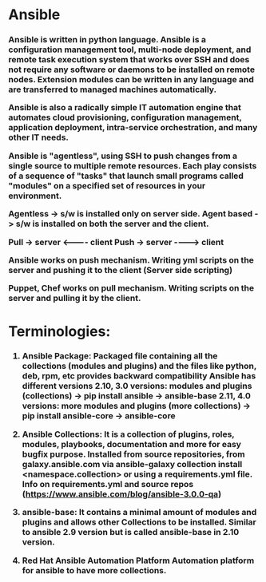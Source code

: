 # Ansible

<h3>
  
  Ansible is written in python language. 
  Ansible is a configuration management tool, multi-node deployment, and remote task execution system that works over SSH and does not require any software or daemons to be
  installed on remote nodes. Extension modules can be written in any language and are transferred to managed machines automatically.
  
  Ansible is also a radically simple IT automation engine that automates cloud provisioning, configuration management, application deployment, intra-service orchestration, and
  many other IT needs.
  
  Ansible is "agentless", using SSH to push changes from a single source to multiple remote resources. Each play consists of a sequence of "tasks" that launch small programs
  called "modules" on a specified set of resources in your environment.
  
  Agentless -> s/w is installed only on server side.
  Agent based -> s/w is installed on both the server and the client. 
  
  Pull -> server <---- client
  Push -> server ----> client
  
  Ansible works on push mechanism. 
  Writing yml scripts on the server and pushing it to the client (Server side scripting)
  
  Puppet, Chef works on pull mechanism. 
  Writing scripts on the server and pulling it by the client. 

 </h3>

# Terminologies:

<h3>
  
  1. Ansible Package: 
     Packaged file containing all the collections (modules and plugins) and the files like python, deb, rpm, etc provides backward compatibility
     Ansible has different versions
     2.10, 3.0 versions: modules and plugins (collections) -> pip install ansible -> ansible-base
     2.11, 4.0 versions: more modules and plugins (more collections) -> pip install ansible-core -> ansible-core
  
  2. Ansible Collections: 
     It is a collection of plugins, roles, modules, playbooks, documentation and more for easy bugfix purpose.
     Installed from source repositories, from galaxy.ansible.com via ansible-galaxy collection install <namespace.collection> or using a requirements.yml file.
     Info on requirements.yml and source repos (https://www.ansible.com/blog/ansible-3.0.0-qa)
  
  3. ansible-base:
     It contains a minimal amount of modules and plugins and allows other Collections to be installed.
     Similar to ansible 2.9 version but is called ansible-base in 2.10 version. 
  
  4. Red Hat Ansible Automation Platform
     Automation platform for ansible to have more collections. 

  </h3>
